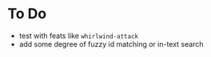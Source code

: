 To Do
=====
* test with feats like `whirlwind-attack`
* add some degree of fuzzy id matching or in-text search